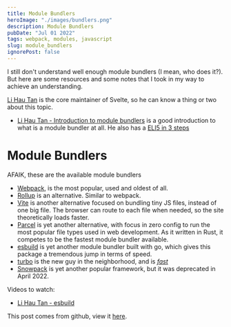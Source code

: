 ```yaml
---
title: Module Bundlers
heroImage: "./images/bundlers.png"
description: Module Bundlers
pubDate: "Jul 01 2022"
tags: webpack, modules, javascript
slug: module_bundlers
ignorePost: false
---
```


I still don't understand well enough module bundlers (I mean, who does it?). But here are some resources and some notes that I took in my way to achieve an understanding.

[Li Hau Tan](https://www.youtube.com/c/lihautan) is the core maintainer of Svelte, so he can know a thing or two about this topic.

- [Li Hau Tan - Introduction to module bundlers](https://www.youtube.com/watch?v=mEvIyjo_A9w) is a good introduction to what is a module bundler at all. He also has a [ELI5 in 3 steps](https://www.youtube.com/watch?v=iOYO2dKBYow)

# Module Bundlers

AFAIK, these are the available module bundlers

- [Webpack](https://webpack.js.org/), is the most popular, used and oldest of all.
- [Rollup](https://rollupjs.org/guide/en/) is an alternative. Similar to webpack.
- [Vite](https://vitejs.dev/) is another alternative focused on bundling tiny JS files, instead of one big file. The browser can route to each file when needed, so the site theoretically loads faster.
- [Parcel](https://parceljs.org/) is yet another alternative, with focus in zero config to run the most popular file types used in web development. As it written in Rust, it competes to be the fastest module bundler available.
- [esbuild](https://esbuild.github.io/) is yet another module bundler built with go, which gives this package a tremendous jump in terms of speed.
- [turbo](https://turbo.build/) is the new guy in the neighborhood, and is [_fast_](https://turbo.build/pack/docs/comparisons/turbopack-vs-vite)
- [Snowpack](https://github.com/FredKSchott/snowpack#readme) is yet another popular framework, but it was deprecated in April 2022.

Videos to watch:

- [Li Hau Tan - esbuild](https://www.youtube.com/watch?v=tz1CZV1-lYc)

This post comes from github, view it [here](https://github.com/AucaCoyan/blog/blob/main/module_bundlers.md).
